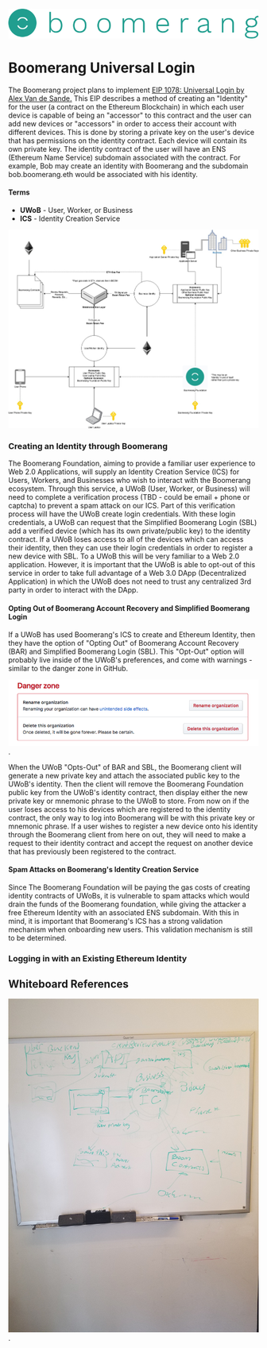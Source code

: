 ![Boomerang Logo](https://github.com/BoomerangProject/boomerang-wiki/blob/master/images/logo.png "Boomerang Logo")
# Boomerang Universal Login
The Boomerang project plans to implement [EIP 1078: Universal Login by Alex Van de Sande.](https://eips.ethereum.org/EIPS/eip-1078)
This EIP describes a method of creating an "Identity" for the user (a contract on the Ethereum Blockchain) in which 
each user device is capable of being an "accessor" to this contract and the user can add new devices or "accessors" in
order to access their account with different devices. This is done by storing a private key on the user's device that 
has permissions on the identity contract. Each device will contain its own private key. The identity contract of the 
user will have an ENS (Ethereum Name Service) subdomain associated with the contract. For example, Bob may create an 
identity with Boomerang and the subdomain bob.boomerang.eth would be associated with his identity.

#### Terms
* **UWoB** - User, Worker, or Business
* **ICS** - Identity Creation Service

![Boomerang Universal Login](imgs/BoomerangUniversalLogin.jpg "Boomerang Universal Login Architecture Diagram")


### Creating an Identity through Boomerang
The Boomerang Foundation, aiming to provide a familiar user experience to Web 2.0 Applications, will supply an Identity Creation Service (ICS) for Users, Workers, and Businesses who wish to interact with the Boomerang ecosystem. Through this service, a UWoB (User, Worker, or Business) will need to complete a verification process (TBD - could be email + phone or captcha) to prevent a spam attack on our ICS. Part of this verification process will have the UWoB create login credentials. With these login credentials, a UWoB can request that the Simplified Boomerang Login (SBL) add a verified device (which has its own private/public key) to the identity contract. If a UWoB loses access to all of the devices which can access their identity, then they can use their login credentials in order to register a new device with SBL. To a UWoB this will be very familiar to a Web 2.0 application. However, it is important that the UWoB is able to opt-out of this service in order to take full advantage of a Web 3.0 DApp (Decentralized Application) in which the UWoB does not need to trust any centralized 3rd party in order to interact with the DApp.

#### Opting Out of Boomerang Account Recovery and Simplified Boomerang Login
If a UWoB has used Boomerang's ICS  to create and Ethereum Identity, then they have the option of "Opting Out" of Boomerang Account Recovery (BAR) and Simplified Boomerang Login (SBL). This "Opt-Out" option will probably live inside of the UWoB's preferences, and come with warnings - similar to the danger zone in GitHub.

![Github Danger Zone](imgs/DangerZone.png "Github Danger Zone").

When the UWoB "Opts-Out" of BAR and SBL, the Boomerang client will generate a new private key and attach the associated public key to the UWoB's identity. Then the client will remove the Boomerang Foundation public key from the UWoB's identity contract, then display either the new private key or mnemonic phrase to the UWoB to store. From now on if the user loses access to his devices which are registered to the identity contract, the only way to log into Boomerang will be with this private key or mnemonic phrase. If a user wishes to register a new device onto his identity through the Boomerang client from here on out, they will need to make a request to their identity contract and accept the request on another device that has previously been registered to the contract.

#### Spam Attacks on Boomerang's Identity Creation Service
Since The Boomerang Foundation will be paying the gas costs of creating identity contracts of UWoBs, it is vulnerable to spam attacks which would drain the funds of the Boomerang foundation, while giving the attacker a free Ethereum Identity with an associated ENS subdomain. With this in mind, it is important that Boomerang's ICS has a strong validation mechanism when onboarding new users. This validation mechanism is still to be determined.

### Logging in with an Existing Ethereum Identity


## Whiteboard References
![Universal Login Whiteboard Reference](imgs/UniversalLoginWhiteboard.jpg "Universal Login Whiteboard Reference").
